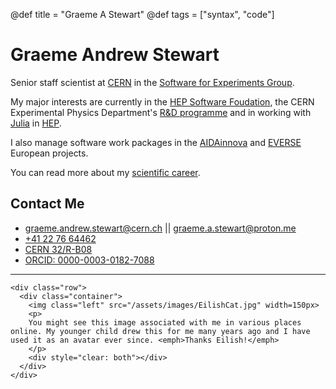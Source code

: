 @def title = "Graeme A Stewart"
@def tags = ["syntax", "code"]

# Graeme Andrew Stewart

Senior staff scientist at [CERN](https::/home.cern/) in the [Software for Experiments Group](https://ep-dep-sft.web.cern.ch).

My major interests are currently in the [HEP Software Foudation](https://hepsoftwarefoundation.org), the CERN Experimental Physics Department's [R&D programme](https://ep-rnd.web.cern.ch) and in working with [Julia](/julia) in [HEP](https://www.juliahep.org).

I also manage software work packages in the
[AIDAinnova](https://aidainnova.web.cern.ch) and
[EVERSE](https://everse.software/) European projects.

You can read more about my [scientific career](/science).

## Contact Me

- [graeme.andrew.stewart@cern.ch](mailto:graeme.andrew.stewart@cern.ch) ||
  [graeme.a.stewart@proton.me](mailto:graeme.a.stewart@proton.me)
- [+41 22 76 64462](tel:+41227664462)
- [CERN 32/R-B08](https://maps.cern.ch/mapsearch/mapsearch.htm?n=[%2732/R-B08%27])
- [ORCID: 0000-0003-0182-7088](https://orcid.org/0000-0003-0182-7088)

---

~~~
<div class="row">
  <div class="container">
    <img class="left" src="/assets/images/EilishCat.jpg" width=150px>
    <p>
    You might see this image associated with me in various places online. My younger child drew this for me many years ago and I have used it as an avatar ever since. <emph>Thanks Eilish!</emph>
    </p>
    <div style="clear: both"></div>      
  </div>
</div>
~~~
